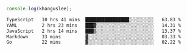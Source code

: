 ```js
console.log(khanguslee);
```

<!--START_SECTION:waka-->

```txt
TypeScript   10 hrs 41 mins  ████████████████░░░░░░░░░   63.83 %
YAML         2 hrs 23 mins   ███▓░░░░░░░░░░░░░░░░░░░░░   14.31 %
JavaScript   2 hrs 14 mins   ███▒░░░░░░░░░░░░░░░░░░░░░   13.37 %
Markdown     33 mins         ▓░░░░░░░░░░░░░░░░░░░░░░░░   03.33 %
Go           22 mins         ▓░░░░░░░░░░░░░░░░░░░░░░░░   02.22 %
```

<!--END_SECTION:waka-->

<!--
**khanguslee/khanguslee** is a ✨ _special_ ✨ repository because its `README.md` (this file) appears on your GitHub profile.

Here are some ideas to get you started:

- 🔭 I’m currently working on ...
- 🌱 I’m currently learning ...
- 👯 I’m looking to collaborate on ...
- 🤔 I’m looking for help with ...
- 💬 Ask me about ...
- 📫 How to reach me: ...
- 😄 Pronouns: ...
- ⚡ Fun fact: ...
-->
